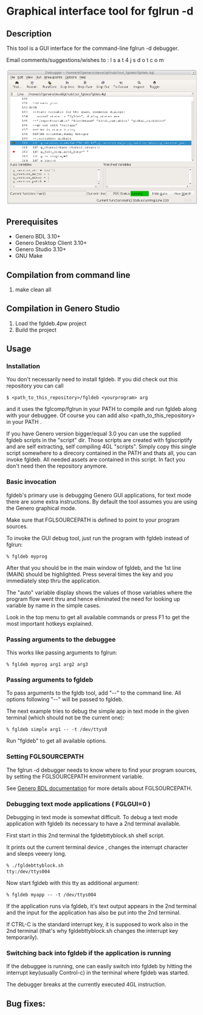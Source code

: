 # Graphical interface tool for fglrun -d

## Description

This tool is a GUI interface for the command-line fglrun -d debugger.

Email comments/suggestions/wishes to : l s a t 4 j s d o t c o m

![Genero FGL Debugger User Interface (GDC)](https://github.com/FourjsGenero/tool_fgldeb/raw/master/docs/fgldeb-screen-001.png)

## Prerequisites

* Genero BDL 3.10+
* Genero Desktop Client 3.10+
* Genero Studio 3.10+
* GNU Make

## Compilation from command line

1. make clean all

## Compilation in Genero Studio

1. Load the fgldeb.4pw project
2. Build the project

## Usage

### Installation

You don't necessarily need to install fgldeb.
If you did check out this repository you can call
```
$ <path_to_this_repository>/fgldeb <yourprogram> arg 
```
and it uses the fglcomp/fglrun in your PATH to compile and run fgldeb along with your debuggee.
Of course you can add also <path_to_this_repository> in your PATH .

If you have Genero version bigger/equal 3.0 you can use the supplied fgldeb scripts in the "script" dir.
Those scripts are created with fglscriptify and are self extracting,
self compiling 4GL "scripts".
Simply copy this single script somewhere to a direcory contained in the PATH and thats all, you can invoke fgldeb.
All needed assets are contained in this script.
In fact you don't need then the repository anymore.



### Basic invocation

fgldeb's primary use is debugging Genero GUI applications, for text mode there
are some extra instructions. By default the tool assumes you are using the
Genero graphical mode.

Make sure that FGLSOURCEPATH is defined to point to your program sources.

To invoke the GUI debug tool, just run the program with fgldeb instead of fglrun:

```
% fgldeb myprog
```

After that you should be in the main window of fgldeb, and the 1st line (MAIN)
should be highlighted. Press several times the <F10> key and you immediately
step thru the application.

The "auto" variable display shows the values of those variables where the
program flow went thru and hence eliminated the need for looking up variable
by name in the simple cases. 

Look in the top menu to get all available commands or press F1 to get the
most important hotkeys explained.

### Passing arguments to the debuggee

This works like passing arguments to fglrun:

```
% fgldeb myprog arg1 arg2 arg3
```

### Passing arguments to fgldeb

To pass arguments to the fgldb tool, add "--" to the command line. All options
following "--" will be passed to fgldeb.

The next example tries to debug the simple app in text mode in the given
terminal (which should not be the current one):

```
% fgldeb simple arg1 -- -t /dev/ttys0
```

Run "fgldeb" to get all available options.

### Setting FGLSOURCEPATH

The fglrun -d debugger needs to know where to find your program sources, by
setting the FGLSOURCEPATH environment variable.

See [Genero BDL documentation](http://www.4js.com/download/documentation)
for more details about FGLSOURCEPATH.

### Debugging text mode applications ( FGLGUI=0 )

Debugging in text mode is somewhat difficult. To debug a text mode application
with fgldeb its necessary to have a 2nd terminal available.

First start in this 2nd terminal the fgldebttyblock.sh shell script.

It prints out the current terminal device , changes the interrupt character
and sleeps veeery long.

```
% ./fgldebttyblock.sh
tty:/dev/ttys004
```

Now start fgldeb with this tty as additional argument:

```
% fgldeb myapp -- -t /dev/ttys004
```

If the application runs via fgldeb, it's text output appears in the 2nd terminal
and the input for the application has also be put into the 2nd terminal.

If CTRL-C is the standard interrupt key, it is supposed to work also in the 2nd
terminal (that's why fgldebttyblock.sh changes the interrupt key temporarily).

### Switching back into fgldeb if the application is running

If the debuggee is running, one can easily switch into fgldeb by hitting the
interrupt key(usually Control-c) in the terminal where fgldeb was started.

The debugger breaks at the currently executed 4GL instruction.

## Bug fixes:

